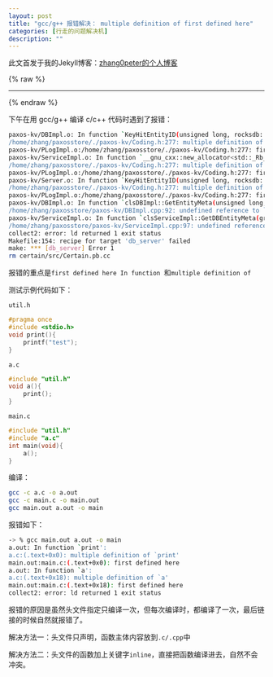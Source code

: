 ```yaml
---
layout: post
title: "gcc/g++ 报错解决： multiple definition of first defined here"
categories: [行走的问题解决机]
description: ""
---
```


此文首发于我的Jekyll博客：[zhang0peter的个人博客](https://zhang0peter.com)         

{% raw %}
***          
{% endraw %}

下午在用 gcc/g++ 编译 c/c++ 代码时遇到了报错：
```sh
paxos-kv/DBImpl.o: In function `KeyHitEntityID(unsigned long, rocksdb::Slice const&)':
/home/zhang/paxosstore/./paxos-kv/Coding.h:277: multiple definition of `KeyHitEntityID(unsigned long, rocksdb::Slice const&)'
paxos-kv/PLogImpl.o:/home/zhang/paxosstore/./paxos-kv/Coding.h:277: first defined here
paxos-kv/ServiceImpl.o: In function `__gnu_cxx::new_allocator<std::_Rb_tree_node<std::pair<std::__cxx11::basic_string<char, std::char_traits<char>, std::allocator<char> > const, std::pair<KVStatus, std::__cxx11::basic_string<char, std::char_traits<char>, std::allocator<char> > > > > >::~new_allocator()':
/home/zhang/paxosstore/./paxos-kv/Coding.h:277: multiple definition of `KeyHitEntityID(unsigned long, rocksdb::Slice const&)'
paxos-kv/PLogImpl.o:/home/zhang/paxosstore/./paxos-kv/Coding.h:277: first defined here
paxos-kv/Server.o: In function `KeyHitEntityID(unsigned long, rocksdb::Slice const&)':
/home/zhang/paxosstore/./paxos-kv/Coding.h:277: multiple definition of `KeyHitEntityID(unsigned long, rocksdb::Slice const&)'
paxos-kv/PLogImpl.o:/home/zhang/paxosstore/./paxos-kv/Coding.h:277: first defined here
paxos-kv/DBImpl.o: In function `clsDBImpl::GetEntityMeta(unsigned long, unsigned long&, unsigned int&)':
/home/zhang/paxosstore/paxos-kv/DBImpl.cpp:92: undefined reference to `clsDBImpl::GetEntityMeta(unsigned long, unsigned long&, unsigned int&, rocksdb::Snapshot const*)'
paxos-kv/ServiceImpl.o: In function `clsServiceImpl::GetDBEntityMeta(grpc::ServerContext&, kv_rpc::GetDBRequest const&, kv_rpc::GetDBResponse&)':
/home/zhang/paxosstore/paxos-kv/ServiceImpl.cpp:97: undefined reference to `clsDBImpl::GetEntityMeta(unsigned long, unsigned long&, unsigned int&, rocksdb::Snapshot const*)'
collect2: error: ld returned 1 exit status
Makefile:154: recipe for target 'db_server' failed
make: *** [db_server] Error 1
rm certain/src/Certain.pb.cc
```
报错的重点是`first defined here In function `和`multiple definition of`

测试示例代码如下：

`util.h` 
```c
#pragma once
#include <stdio.h>
void print(){
    printf("test");
}
```
`a.c`
```c
#include "util.h"
void a(){
    print();
}
```
`main.c`
```c
#include "util.h"
#include "a.c"
int main(void){
    a();
}
```

编译：
```sh
gcc -c a.c -o a.out
gcc -c main.c -o main.out
gcc main.out a.out -o main
```
报错如下：
```sh
-> % gcc main.out a.out -o main
a.out: In function `print':
a.c:(.text+0x0): multiple definition of `print'
main.out:main.c:(.text+0x0): first defined here
a.out: In function `a':
a.c:(.text+0x18): multiple definition of `a'
main.out:main.c:(.text+0x18): first defined here
collect2: error: ld returned 1 exit status
```

报错的原因是虽然头文件指定只编译一次，但每次编译时，都编译了一次，最后链接的时候自然就报错了。

解决方法一：头文件只声明，函数主体内容放到`.c/.cpp`中

解决方法二：头文件的函数加上关键字`inline`，直接把函数编译进去，自然不会冲突。